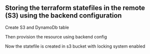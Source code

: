 ## Storing the terraform statefiles in the remote (S3) using the backend configuration

Create S3 and DynamoDb table

Then provision the resource using backend config

Now the statefile is created in s3 bucket with locking system enabled
